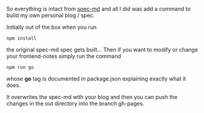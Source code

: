 
So everything is intact from
[spec-md](https://github.com/leebyron/spec-md)
and all I did was add a command to build my own personal blog / spec.

Initially out of the box when you run

```
npm install
```

the original spec-md spec gets built...
Then if you want to modify or change your frontend-notes simply run the command

```
npm run go
```

whose **go** tag is documented in package.json explaining exactly what it does.

It overwrites the spec-md with your blog and then you can push the changes in
the out directory into the branch gh-pages.
